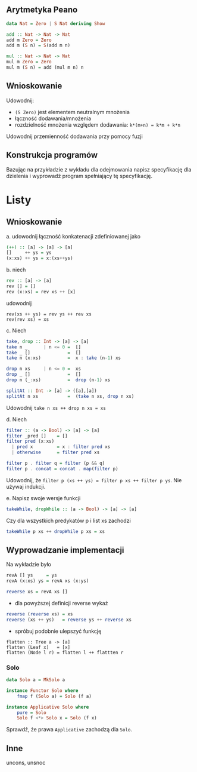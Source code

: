 ## Arytmetyka Peano

``` haskell
data Nat = Zero | S Nat deriving Show

add :: Nat -> Nat -> Nat
add m Zero = Zero
add m (S n) = S(add m n)

mul :: Nat -> Nat -> Nat
mul m Zero = Zero
mul m (S n) = add (mul m n) n
```

## Wnioskowanie

Udowodnij:
- `(S Zero)` jest elementem neutralnym mnożenia
- łączność dodawania/mnożenia
- rozdzielność mnożenia względem dodawania: `k*(m+n) = k*m + k*n`

Udowodnij przemienność dodawania przy pomocy fuzji

## Konstrukcja programów

Bazując na przykładzie z wykładu dla odejmowania napisz specyfikację dla dzielenia i wyprowadź program spełniający tę specyfikację.

# Listy

## Wnioskowanie
a. udowodnij łączność konkatenacji zdefiniowanej jako

``` haskell
(++) :: [a] -> [a] -> [a]
[]     ++ ys = ys
(x:xs) ++ ys = x:(xs++ys)
```

b. niech
``` haskell
rev :: [a] -> [a]
rev [] = []
rev (x:xs) = rev xs ++ [x]
```
udowodnij
```
rev(xs ++ ys) = rev ys ++ rev xs
rev(rev xs) = xs
```
c. Niech
``` haskell
take, drop :: Int -> [a] -> [a]
take n _      | n <= 0 =  []
take _ []              =  []
take n (x:xs)          =  x : take (n-1) xs

drop n xs     | n <= 0 =  xs
drop _ []              =  []
drop n (_:xs)          =  drop (n-1) xs

splitAt :: Int -> [a] -> ([a],[a])
splitAt n xs           =  (take n xs, drop n xs)
```
Udowodnij `take n xs ++ drop n xs = xs`

d. Niech

``` haskell
filter :: (a -> Bool) -> [a] -> [a]
filter _pred []    = []
filter pred (x:xs)
  | pred x         = x : filter pred xs
  | otherwise      = filter pred xs
```

``` haskell
filter p . filter q = filter (p && q)
filter p . concat = concat . map(filter p)
```

Udowodnij, że `filter p (xs ++ ys) = filter p xs ++ filter p ys`.
Nie używaj indukcji.

e. Napisz swoje wersje funkcji

```haskell
takeWhile, dropWhile :: (a -> Bool) -> [a] -> [a]
```
Czy dla wszystkich predykatów p i list xs zachodzi

``` haskell
takeWhile p xs ++ dropWhile p xs = xs
```

## Wyprowadzanie implementacji

Na wykładzie było

``` haskell
revA [] ys     = ys
revA (x:xs) ys = revA xs (x:ys)

reverse xs = revA xs []
```

- dla powyższej definicji reverse wykaż

``` haskell
reverse (reverse xs) = xs
reverse (xs ++ ys)   = reverse ys ++ reverse xs
```

- spróbuj podobnie ulepszyć funkcję
```
flatten :: Tree a -> [a]
flatten (Leaf x)   = [x]
flatten (Node l r) = flatten l ++ flattten r
```


### Solo

``` haskell
data Solo a = MkSolo a

instance Functor Solo where
    fmap f (Solo a) = Solo (f a)

instance Applicative Solo where
    pure = Solo
    Solo f <*> Solo x = Solo (f x)
```

Sprawdź, że prawa `Applicative` zachodzą dla `Solo`.

## Inne
uncons, unsnoc
